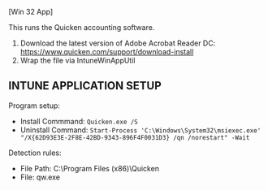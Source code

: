 [Win 32 App]

This runs the Quicken accounting software.  
1. Download the latest version of Adobe Acrobat Reader DC: https://www.quicken.com/support/download-install
2. Wrap the file via IntuneWinAppUtil

**INTUNE APPLICATION SETUP**
----------------------------
Program setup:
- Install Commmand: ```Quicken.exe /S```
- Uninstall Command: ```Start-Process 'C:\Windows\System32\msiexec.exe' "/X{62D93E3E-2F8E-42BD-9343-896F4F0031D3} /qn /norestart" -Wait```

Detection rules:
- File Path: C:\Program Files (x86)\Quicken
- File: qw.exe